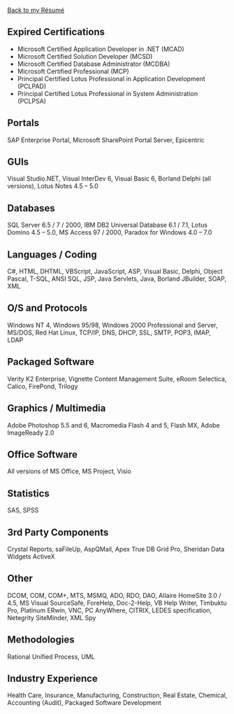 [Back to my Résumé](/resume)

## Expired Certifications

* Microsoft Certified Application Developer in .NET (MCAD)
* Microsoft Certified Solution Developer (MCSD)
* Microsoft Certified Database Administrator (MCDBA)
* Microsoft Certified Professional (MCP)
* Principal Certified Lotus Professional in Application Development (PCLPAD)
* Principal Certified Lotus Professional in System Administration (PCLPSA)

## Portals

SAP Enterprise Portal, Microsoft SharePoint Portal Server, Epicentric

## GUIs

Visual Studio.NET, Visual InterDev 6, Visual Basic 6, Borland Delphi (all versions), Lotus Notes 4.5 – 5.0

## Databases

SQL Server 6.5 / 7 / 2000, IBM DB2 Universal Database 6.1 / 7.1, Lotus Domino 4.5 – 5.0, MS Access 97 / 2000, Paradox for Windows 4.0 – 7.0

## Languages / Coding

C#, HTML, DHTML, VBScript, JavaScript, ASP, Visual Basic, Delphi, Object Pascal, T-SQL, ANSI SQL, JSP, Java Servlets, Java, Borland JBuilder, SOAP, XML

## O/S and Protocols

Windows NT 4, Windows 95/98, Windows 2000 Professional and Server, MS/DOS, Red Hat Linux, TCP/IP, DNS, DHCP, SSL, SMTP, POP3, IMAP, LDAP

## Packaged Software

Verity K2 Enterprise, Vignette Content Management Suite, eRoom
Selectica, Calico, FirePond, Trilogy

## Graphics / Multimedia

Adobe Photoshop 5.5 and 6, Macromedia Flash 4 and 5, Flash MX, Adobe ImageReady 2.0

## Office Software

All versions of MS Office, MS Project, Visio

## Statistics

SAS, SPSS

## 3rd Party Components

Crystal Reports, saFileUp, AspQMail, Apex True DB Grid Pro, Sheridan Data Widgets ActiveX

## Other

DCOM, COM, COM+, MTS, MSMQ, ADO, RDO, DAO, Allaire HomeSite 3.0 / 4.5, MS Visual SourceSafe, ForeHelp, Doc-2-Help, VB Help Writer, Timbuktu Pro, Platinum ERwin, VNC, PC AnyWhere, CITRIX, LEDES specification, Netegrity SiteMinder, XML Spy

## Methodologies

Rational Unified Process, UML

## Industry Experience

Health Care, Insurance, Manufacturing, Construction, Real Estate, Chemical, Accounting (Audit), Packaged Software Development